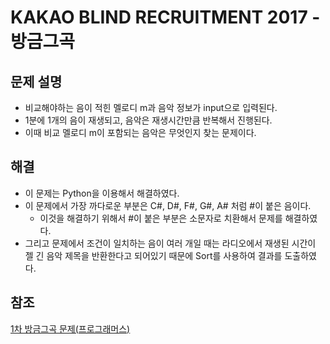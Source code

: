 # KAKAO BLIND RECRUITMENT 2017 - 방금그곡

## 문제 설명
- 비교해야하는 음이 적힌 멜로디 m과 음악 정보가 input으로 입력된다.
- 1분에 1개의 음이 재생되고, 음악은 재생시간만큼 반복해서 진행된다.
- 이때 비교 멜로디 m이 포함되는 음악은 무엇인지 찾는 문제이다.

## 해결
- 이 문제는 Python을 이용해서 해결하였다.
- 이 문제에서 가장 까다로운 부분은 C#, D#, F#, G#, A# 처럼 #이 붙은 음이다.
  - 이것을 해결하기 위해서 #이 붙은 부분은 소문자로 치환해서 문제를 해결하였다.
- 그리고 문제에서 조건이 일치하는 음이 여러 개일 때는 라디오에서 재생된 시간이 젤 긴 음악 제목을 반환한다고 되어있기 때문에 Sort를 사용하여 결과를 도출하였다.
  
## 참조
[1차 방금그곡 문제(프로그래머스)](https://programmers.co.kr/learn/courses/30/lessons/17683)
